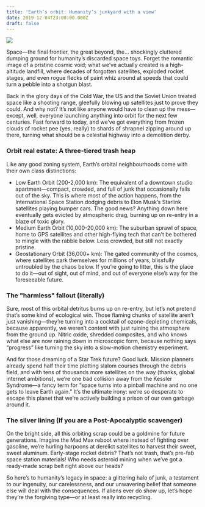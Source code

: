 ```yaml
---
title: 'Earth’s orbit: Humanity’s junkyard with a view'
date: 2019-12-04T23:00:00.000Z
draft: false
---
```


![](/images/spacejunk.png)

Space—the final frontier, the great beyond, the… shockingly cluttered dumping ground for humanity’s discarded space toys. Forget the romantic image of a pristine cosmic void; what we’ve actually created is a high-altitude landfill, where decades of forgotten satellites, exploded rocket stages, and even rogue flecks of paint whiz around at speeds that could turn a pebble into a shotgun blast.

Back in the glory days of the Cold War, the US and the Soviet Union treated space like a shooting range, gleefully blowing up satellites just to prove they could. And why not? It’s not like anyone would have to clean up the mess—except, well, everyone launching anything into orbit for the next few centuries. Fast forward to today, and we’ve got everything from frozen clouds of rocket pee (yes, really) to shards of shrapnel zipping around up there, turning what should be a celestial highway into a demolition derby.

### Orbit real estate: A three-tiered trash heap

Like any good zoning system, Earth’s orbital neighbourhoods come with their own class distinctions:

* Low Earth Orbit (200-2,000 km): The equivalent of a downtown studio apartment—compact, crowded, and full of junk that occasionally falls out of the sky. This is where most of the action happens, from the International Space Station dodging debris to Elon Musk’s Starlink satellites playing bumper cars. The good news? Anything down here eventually gets evicted by atmospheric drag, burning up on re-entry in a blaze of toxic glory.
* Medium Earth Orbit (10,000-20,000 km): The suburban sprawl of space, home to GPS satellites and other high-flying tech that can’t be bothered to mingle with the rabble below. Less crowded, but still not exactly pristine.
* Geostationary Orbit (36,000+ km): The gated community of the cosmos, where satellites park themselves for millions of years, blissfully untroubled by the chaos below. If you’re going to litter, this is the place to do it—out of sight, out of mind, and out of everyone else’s way for the foreseeable future.

### The "harmless" fallout (literally)

Sure, most of this orbital detritus burns up on re-entry, but let’s not pretend that’s some kind of ecological win. Those flaming chunks of satellite aren’t just vanishing—they’re turning into a cocktail of ozone-depleting chemicals, because apparently, we weren’t content with just ruining the atmosphere from the ground up. Nitric oxide, shredded composites, and who knows what else are now raining down in microscopic form, because nothing says “progress” like turning the sky into a slow-motion chemistry experiment.

And for those dreaming of a Star Trek future? Good luck. Mission planners already spend half their time plotting slalom courses through the debris field, and with tens of thousands more satellites on the way (thanks, global internet ambitions), we’re one bad collision away from the Kessler Syndrome—a fancy term for “space turns into a pinball machine and no one gets to leave Earth again.” It’s the ultimate irony: we’re so desperate to escape this planet that we’re actively building a prison of our own garbage around it.

### The silver lining (If you are a Post-Apocalyptic scavenger)

On the bright side, all this orbiting scrap could be a goldmine for future generations. Imagine the Mad Max reboot where instead of fighting over gasoline, we’re hurling harpoons at derelict satellites to harvest their sweet, sweet aluminum. Early-stage rocket debris? That’s not trash, that’s pre-fab space station materials! Who needs asteroid mining when we’ve got a ready-made scrap belt right above our heads?

So here’s to humanity’s legacy in space: a glittering halo of junk, a testament to our ingenuity, our carelessness, and our unwavering belief that someone else will deal with the consequences. If aliens ever do show up, let’s hope they’re the forgiving type—or at least really into recycling.
